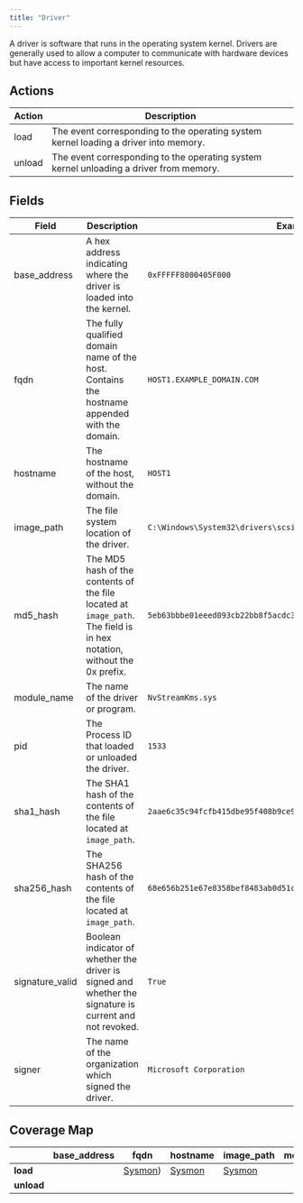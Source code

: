 ```yaml
---
title: "Driver"
---
```


A driver is software that runs in the operating system kernel. Drivers are generally used to allow a computer to communicate with hardware devices but have access to important kernel resources.

## Actions

|Action|Description|
|---|---|
|load|The event corresponding to the operating system kernel loading a driver into memory.|
|unload|The event corresponding to the operating system kernel unloading a driver from memory.

## Fields

|Field|Description|Example|
|---|---|---|
base_address|A hex address indicating where the driver is loaded into the kernel.|`0xFFFFF8000405F000`|
fqdn|The fully qualified domain name of the host. Contains the hostname appended with the domain.|`HOST1.EXAMPLE_DOMAIN.COM`|
hostname|The hostname of the host, without the domain.|`HOST1`|
image_path|The file system location of the driver.|`C:\Windows\System32\drivers\scsiport.sys`|
md5_hash|The MD5 hash of the contents of the file located at `image_path`. The field is in hex notation, without the 0x prefix.|`5eb63bbbe01eeed093cb22bb8f5acdc3`|
module_name|The name of the driver or program.|`NvStreamKms.sys`|
pid|The Process ID that loaded or unloaded the driver.|`1533`|
sha1_hash|The SHA1 hash of the contents of the file located at `image_path`.|`2aae6c35c94fcfb415dbe95f408b9ce91ee846ed`|
sha256_hash|The SHA256 hash of the contents of the file located at `image_path`.|`68e656b251e67e8358bef8483ab0d51c6619f3e7a1a9f0e75838d41ff368f728`|
signature_valid|Boolean indicator of whether the driver is signed and whether the signature is current and not revoked.|`True`|
signer|The name of the organization which signed the driver.|`Microsoft Corporation`|

## Coverage Map

| | **base_address** | **fqdn** | **hostname** | **image_path** | **md5_hash** | **module_name** | **pid** | **sha1_hash** | **sha256_hash** | **signature_valid** | **signer** |
|---|---|---|---|---|---|---|---|---|---|---|---|
| **load** | | [Sysmon](../sensors/sysmon_2.0)) | [Sysmon](../sensors/sysmon_2.0) | [Sysmon](../sensors/sysmon_2.0) | | | [Sysmon](../sensors/sysmon_2.0) | | [Sysmon](../sensors/sysmon_2.0) | [Sysmon](../sensors/sysmon_2.0) | [Sysmon](../sensors/sysmon_2.0) | [Sysmon](../sensors/sysmon_2.0) |
| **unload**| | | | | | | | | | | |
